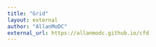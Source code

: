 ```yaml
---
title: "Grid"
layout: external
author: "AllanMoDC"
external_url: https://allanmodc.github.io/cfd
---
```

